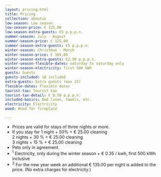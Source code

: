 ```yaml
---
layout: pricing.html
title: Pricing
collection: aboutus
low-season: Low season
low-season-price: € 125,00
low-season-extra-guests: €5 p.p.p.n.
summer-season: July - August
summer-season-price: € 125,00
summer-season-extra-guests: €5 p.p.p.n.
winter-season: Christmas - March
winter-season-price: € 165,00
winter-season-extra-guests: €2.50 p.p.p.n.
winter-season-flexible-dates: saturday to saturday only
winter-season-electricity: first 500 kWh
guests: Guests
guests-included: 10 included
extra-guests: Extra guests (max 15)
flexible-dates: Flexible dates
tourist-tax: Tourist tax
tourist-tax-detail: € 0.50 p.p.p.n.
included-basics: Bed linen, towels, etc.
electricity: Electricity
wood: Wood for fireplace

---
```


- Prices are valid for stays of three nights or more.
- If you stay for 1 night + 50% + € 25.00 cleaning  
  2 nights + 30 % + € 25.00 cleaning  
  3 nights + 15 % + € 25.00 cleaning
- Pets only in agreement.
- <sup>1</sup> Electricity, only during the winter season + € 0.35 / kwh, first 500 kWh inclusive
- <sup>2</sup> For the new year week an additional € 135.00 per night is added to the price. (No extra charges for electricity.)